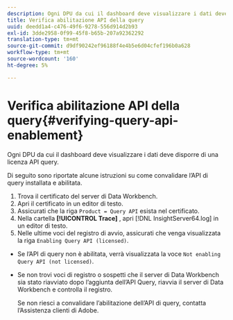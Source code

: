 ```yaml
---
description: Ogni DPU da cui il dashboard deve visualizzare i dati deve disporre di una licenza API query.
title: Verifica abilitazione API della query
uuid: deedd1a4-c476-49f6-9278-556d914d2b93
exl-id: 3dde2958-0f99-45f8-b65b-207a92362292
translation-type: tm+mt
source-git-commit: d9df90242ef96188f4e4b5e6d04cfef196b0a628
workflow-type: tm+mt
source-wordcount: '160'
ht-degree: 5%

---
```


# Verifica abilitazione API della query{#verifying-query-api-enablement}

Ogni DPU da cui il dashboard deve visualizzare i dati deve disporre di una licenza API query.

Di seguito sono riportate alcune istruzioni su come convalidare l’API di query installata e abilitata.

1. Trova il certificato del server di Data Workbench.
1. Apri il certificato in un editor di testo.
1. Assicurati che la riga `Product = Query API` esista nel certificato.
1. Nella cartella **[!UICONTROL Trace]** , apri [!DNL InsightServer64.log] in un editor di testo.
1. Nelle ultime voci del registro di avvio, assicurati che venga visualizzata la riga `Enabling Query API (licensed)`.

* Se l’API di query non è abilitata, verrà visualizzata la voce `Not enabling Query API (not licensed)`.
* Se non trovi voci di registro o sospetti che il server di Data Workbench sia stato riavviato dopo l’aggiunta dell’API Query, riavvia il server di Data Workbench e controlla il registro.

   Se non riesci a convalidare l’abilitazione dell’API di query, contatta l’Assistenza clienti di Adobe.
